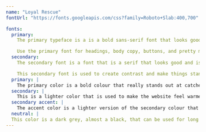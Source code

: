 ```yaml
---
name: "Loyal Rescue"
fontUrl: "https://fonts.googleapis.com/css?family=Roboto+Slab:400,700"

fonts:
  primary:
    The primary typeface is a is a bold sans-serif font that looks good at both large and small sizes on websites and mobile. It is a font that is strong enough that it could stand out no matter what it's primary colour or secondary colour is. It also has many different weights that allow the site to have a variation if needed.

    Use the primary font for headings, body copy, buttons, and pretty much everything else.
  secondary:
    The secondary font is a font that is a serif that looks good and is readable at smaller sizes. It also works very well along side the bold sans-serif

    This secondary font is used to create contrast and make things stand out. For example it can be used for links, key words and captions on photos.
  primary: |
    The primary color is a bold colour that really stands out at catches the eye's attention, encouraging people to adopt. Use this color for headers and buttons and anywhere to add a hint of color.
  secondary: |
    This is a lighter color that is used to make the website feel warmer and more welcoming. This colour is used to create contrast so that the website doesn't just focus on one main colour. This gives the website a cool variation.
  secondary accent: |
    The accent color is a lighter version of the secondary colour that can be used for type for buttons in the hover state.
  neutral: |
  This color is a dark grey, almost a black, that can be used for long body copy.
---
```

